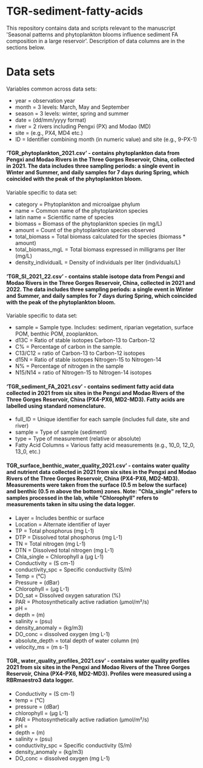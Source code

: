 # TGR-sediment-fatty-acids
This repository contains data and scripts relevant to the manuscript 'Seasonal patterns and phytoplankton blooms influence sediment FA composition in a large reservoir'. Description of data columns are in the sections below.
# Data sets #
Variables common across data sets:
- year = observation year
- month = 3 levels: March, May and September
- season = 3 levels: winter, spring and summer
- date = (dd/mm/yyyy format)
- river = 2 rivers including Pengxi (PX) and Modao (MD)
- site = (e.g., PX4, MD4 etc.)
- ID = Identifier combining month (in numeric value) and site (e.g., 9-PX-1)

#### ‘TGR_phytoplankton_2021.csv’ - contains phytoplankton data from Pengxi and Modao Rivers in the Three Gorges Reservoir, China, collected in 2021. The data includes three sampling periods: a single event in Winter and Summer, and daily samples for 7 days during Spring, which coincided with the peak of the phytoplankton bloom. 
Variable specific to data set:
- category = Phytoplankton and microalgae phylum
- name = Common name of the phytoplankton species
- latin name = Scientific name of species
- biomass = Biomass of the phytoplankton species (in mg/L)
- amount = Count of the phytoplankton species observed
- total_biomass = Total biomass calculated for the species (biomass * amount)
- total_biomass_mgL = Total biomass expressed in milligrams per liter (mg/L)
- density_individualL = Density of individuals per liter (individuals/L)

#### ‘TGR_SI_2021_22.csv’ - contains stable isotope data from Pengxi and Modao Rivers in the Three Gorges Reservoir, China, collected in 2021 and 2022. The data includes three sampling periods: a single event in Winter and Summer, and daily samples for 7 days during Spring, which coincided with the peak of the phytoplankton bloom. 
Variable specific to data set:
-	sample = Sample type. Includes: sediment, riparian vegetation, surface POM, benthic POM, zooplankton.	
-	d13C = Ratio of stable isotopes Carbon-13 to Carbon-12
-	C% = Percentage of carbon in the sample.
-	C13/C12 = ratio of Carbon-13 to Carbon-12 isotopes	
-	d15N = Ratio of stable isotopes Nitrogen-15 to Nitrogen-14	
-	N% = Percentage of nitrogen in the sample
-	N15/N14 = ratio of Nitrogen-15 to Nitrogen-14 isotopes	

#### ‘TGR_sediment_FA_2021.csv’ - contains sediment fatty acid data collected in 2021 from six sites in the Pengxi and Modao Rivers of the Three Gorges Reservoir, China (PX4-PX6, MD2-MD3). Fatty acids are labelled using standard nomenclature.
-	full_ID = Unique identifier for each sample (includes full date, site and river)
-	sample = Type of sample (sediment)
-	type = Type of measurement (relative or absolute)
-	Fatty Acid Columns = Various fatty acid measurements (e.g., 10_0, 12_0, 13_0, etc.)

#### TGR_surface_benthic_water_quality_2021.csv’ - contains water quality and nutrient data collected in 2021 from six sites in the Pengxi and Modao Rivers of the Three Gorges Reservoir, China (PX4-PX6, MD2-MD3). Measurements were taken from the surface (0.5 m below the surface) and benthic (0.5 m above the bottom) zones. Note: "Chla_single" refers to samples processed in the lab, while "Chlorophyll" refers to measurements taken in situ using the data logger.
-	Layer = Includes benthic or surface 
-	Location = Alternate identifier of layer
-	TP = Total phosphorus (mg L-1)
-	DTP = Dissolved total phosphorus (mg L-1)
-	TN = Total nitrogen (mg L-1)
-	DTN = Dissolved total nitrogen (mg L-1)
-	Chla_single = Chlorophyll a (µg L-1)
-	Conductivity = (S cm-1)
-	conductivity_spc = Specific conductivity (S/m) 
-	Temp = (°C)
-	Pressure = (dBar)
-	Chlorophyll = (µg L-1)
-	DO_sat = Dissolved oxygen saturation (%)
-	PAR = Photosynthetically active radiation (µmol/m²/s)
-	pH =
-	depth = (m)
-	salinity = (psu)
-	density_anomaly = (kg/m3)
-	DO_conc = dissolved oxygen (mg L-1)
-	absolute_depth = total depth of water column (m)
-	velocity_ms = (m s-1)

#### TGR_ water_quality_profiles_2021.csv’ - contains water quality profiles 2021 from six sites in the Pengxi and Modao Rivers of the Three Gorges Reservoir, China (PX4-PX6, MD2-MD3). Profiles were measured using a RBRmaestro3 data logger. 
-	Conductivity = (S cm-1)
-	temp = (°C)
-	pressure = (dBar)
-	chlorophyll = (µg L-1)
-	PAR = Photosynthetically active radiation (µmol/m²/s)
-	pH =
-	depth = (m)
-	salinity = (psu)
-	conductivity_spc = Specific conductivity (S/m)
-	density_anomaly = (kg/m3)
-	DO_conc = dissolved oxygen (mg L-1)	
